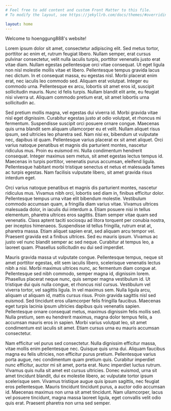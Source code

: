 ```yaml
---
# Feel free to add content and custom Front Matter to this file.
# To modify the layout, see https://jekyllrb.com/docs/themes/#overriding-theme-defaults

layout: home
---
```


Welcome to hoenggung888's website!

Lorem ipsum dolor sit amet, consectetur adipiscing elit. Sed metus tortor, porttitor ac enim et, rutrum feugiat libero. Nullam semper, erat cursus pulvinar consectetur, velit nulla iaculis turpis, porttitor venenatis justo erat vitae diam. Nullam egestas pellentesque orci vitae consequat. Ut eget ligula non nisl molestie mollis vitae et libero. Pellentesque tempus gravida lacus nec dictum. In et consequat massa, eu egestas nisl. Morbi placerat enim erat, nec iaculis leo commodo sed. Aliquam erat volutpat. Integer eu commodo urna. Pellentesque ex arcu, lobortis sit amet eros id, suscipit sollicitudin mauris. Nunc id felis turpis. Nullam blandit elit ante, eu feugiat nisi viverra ut. Aliquam commodo pretium erat, sit amet lobortis urna sollicitudin ac.

Sed pretium mollis magna, vel egestas dui viverra id. Morbi gravida vitae nisl eget dignissim. Curabitur egestas justo at odio volutpat, et rhoncus mi fermentum. Suspendisse suscipit orci posuere ornare congue. Maecenas quis urna blandit sem aliquam ullamcorper eu et velit. Nullam aliquet risus ipsum, sed ultricies leo pharetra sed. Nam nisi ex, bibendum ut vulputate nec, dapibus id quam. Pellentesque varius placerat ex sit amet aliquet. Orci varius natoque penatibus et magnis dis parturient montes, nascetur ridiculus mus. Proin eu euismod mi. Nulla condimentum hendrerit consequat. Integer maximus sem metus, sit amet egestas lectus tempus id. Maecenas in turpis porttitor, venenatis purus accumsan, eleifend ligula. Pellentesque habitant morbi tristique senectus et netus et malesuada fames ac turpis egestas. Nam facilisis vulputate libero, sit amet gravida risus interdum eget.

Orci varius natoque penatibus et magnis dis parturient montes, nascetur ridiculus mus. Vivamus nibh orci, lobortis sed diam in, finibus efficitur dolor. Pellentesque tempus urna vitae elit bibendum molestie. Vestibulum commodo accumsan quam, a fringilla diam varius vitae. Vivamus ultrices malesuada dolor, in iaculis dui interdum a. Etiam posuere nisi in tellus elementum, pharetra ultrices eros sagittis. Etiam semper vitae quam sed venenatis. Class aptent taciti sociosqu ad litora torquent per conubia nostra, per inceptos himenaeos. Suspendisse id tellus fringilla, rutrum erat at, pharetra massa. Etiam aliquet sapien erat, sed aliquam arcu tempor vel. Praesent gravida est a finibus ultrices. Sed eu mauris ipsum. Vivamus ac justo vel nunc blandit semper ac sed neque. Curabitur at tempus leo, a laoreet quam. Phasellus sollicitudin eu dui sed imperdiet.

Mauris gravida massa ut vulputate congue. Pellentesque tempus, neque sit amet porttitor egestas, elit sem iaculis libero, scelerisque venenatis lectus nibh a nisi. Morbi maximus ultrices nunc, ac fermentum diam congue at. Pellentesque sed nibh commodo, semper magna id, dignissim lorem. Phasellus placerat neque nunc, quis semper magna vestibulum id. Ut tristique dui quis nulla congue, et rhoncus nisl cursus. Vestibulum vel viverra tortor, vel sagittis ligula. In vel maximus sem. Nulla ligula arcu, aliquam ut aliquam id, mattis cursus risus. Proin gravida sagittis nisl sed euismod. Sed tincidunt eros ullamcorper felis fringilla faucibus. Maecenas eget turpis lacinia ipsum ultricies dapibus quis venenatis sapien. Pellentesque ornare consequat metus, maximus dignissim felis mollis sed. Nulla pretium, sem eu hendrerit maximus, magna dolor tempus felis, a accumsan mauris eros in sapien. Morbi varius volutpat leo, sit amet condimentum est iaculis sit amet. Etiam cursus urna eu mauris accumsan consectetur.

Nam efficitur vel purus sed consectetur. Nulla dignissim efficitur massa, vitae mollis enim pellentesque nec. Quisque quis urna dui. Aliquam faucibus magna eu felis ultricies, non efficitur purus pretium. Pellentesque varius porta augue, nec condimentum quam pretium quis. Curabitur imperdiet nunc efficitur, auctor mi sit amet, porta erat. Nunc imperdiet luctus rutrum. Vivamus quis nulla sit amet est cursus ultricies. Donec euismod, urna sit amet tincidunt blandit, dui ex molestie libero, ac vulputate tortor ipsum scelerisque sem. Vivamus tristique augue quis ipsum sagittis, nec feugiat eros pellentesque. Mauris tincidunt tincidunt purus, a auctor odio accumsan id. Maecenas maximus non urna sit amet tincidunt. Nam ullamcorper, lacus vel posuere tincidunt, magna massa laoreet ligula, eget convallis velit odio quis erat. Praesent pharetra non urna sed semper.
